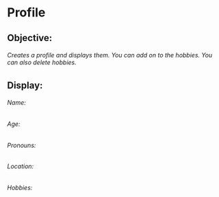 # Profile

## Objective:

###### Creates a profile and displays them. You can add on to the hobbies. You can also delete hobbies.

## Display: 
###### Name: 
###### Age:
###### Pronouns: 
###### Location:
###### Hobbies: 

